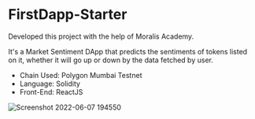 # FirstDapp-Starter

Developed this project with the help of Moralis Academy.

It's a Market Sentiment DApp that predicts the sentiments of tokens listed on it, whether it will go up or down by the data fetched by user.

- Chain Used: Polygon Mumbai Testnet
- Language: Solidity
- Front-End: ReactJS

![Screenshot 2022-06-07 194550](https://user-images.githubusercontent.com/34914837/172403234-ce7d9412-50c1-43c6-82a1-d0e70f289e10.png)
